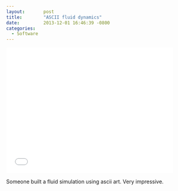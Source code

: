 ```yaml
---
layout:       post
title:        "ASCII fluid dynamics"
date:         2013-12-01 16:46:39 -0800
categories:
  - Software
---
```


<iframe class="embedly-embed" src="//cdn.embedly.com/widgets/media.html?src=https%3A%2F%2Fwww.youtube.com%2Fembed%2FQMYfkOtYYlg%3Ffeature%3Doembed&url=https%3A%2F%2Fwww.youtube.com%2Fwatch%3Fv%3DQMYfkOtYYlg&image=https%3A%2F%2Fi.ytimg.com%2Fvi%2FQMYfkOtYYlg%2Fhqdefault.jpg&key=d815972c91e546edb5d2d02e509f8b1c&type=text%2Fhtml&schema=youtube" width="450" height="338" scrolling="no" frameborder="0" allowfullscreen></iframe>

Someone built a fluid simulation using ascii art. Very impressive. 
